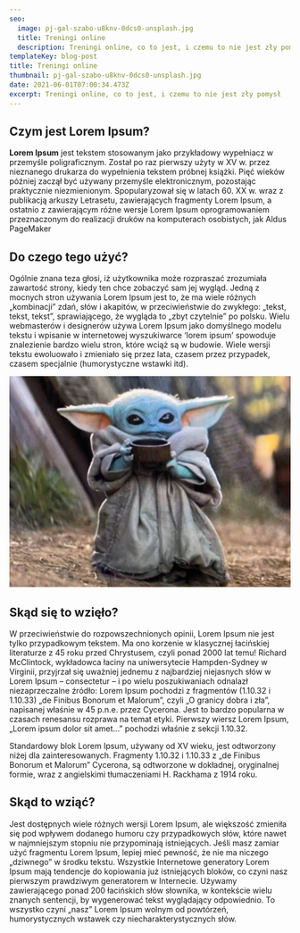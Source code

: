 ```yaml
---
seo:
  image: pj-gal-szabo-u8knv-0dcs0-unsplash.jpg
  title: Treningi online
  description: Treningi online, co to jest, i czemu to nie jest zły pomysł
templateKey: blog-post
title: Treningi online
thumbnail: pj-gal-szabo-u8knv-0dcs0-unsplash.jpg
date: 2021-06-01T07:00:34.473Z
excerpt: Treningi online, co to jest, i czemu to nie jest zły pomysł
---
```

## Czym jest Lorem Ipsum?

**Lorem Ipsum** jest tekstem stosowanym jako przykładowy wypełniacz w przemyśle poligraficznym. Został po raz pierwszy użyty w XV w. przez nieznanego drukarza do wypełnienia tekstem próbnej książki. Pięć wieków później zaczął być używany przemyśle elektronicznym, pozostając praktycznie niezmienionym. Spopularyzował się w latach 60. XX w. wraz z publikacją arkuszy Letrasetu, zawierających fragmenty Lorem Ipsum, a ostatnio z zawierającym różne wersje Lorem Ipsum oprogramowaniem przeznaczonym do realizacji druków na komputerach osobistych, jak Aldus PageMaker

## Do czego tego użyć?

Ogólnie znana teza głosi, iż użytkownika może rozpraszać zrozumiała zawartość strony, kiedy ten chce zobaczyć sam jej wygląd. Jedną z mocnych stron używania Lorem Ipsum jest to, że ma wiele różnych „kombinacji” zdań, słów i akapitów, w przeciwieństwie do zwykłego: „tekst, tekst, tekst”, sprawiającego, że wygląda to „zbyt czytelnie” po polsku. Wielu webmasterów i designerów używa Lorem Ipsum jako domyślnego modelu tekstu i wpisanie w internetowej wyszukiwarce ‘lorem ipsum’ spowoduje znalezienie bardzo wielu stron, które wciąż są w budowie. Wiele wersji tekstu ewoluowało i zmieniało się przez lata, czasem przez przypadek, czasem specjalnie (humorystyczne wstawki itd).

![yoda](1_mk1-6ayaf_bes1e3imhc0a.jpeg "yoda")

## Skąd się to wzięło?

W przeciwieństwie do rozpowszechnionych opinii, Lorem Ipsum nie jest tylko przypadkowym tekstem. Ma ono korzenie w klasycznej łacińskiej literaturze z 45 roku przed Chrystusem, czyli ponad 2000 lat temu! Richard McClintock, wykładowca łaciny na uniwersytecie Hampden-Sydney w Virginii, przyjrzał się uważniej jednemu z najbardziej niejasnych słów w Lorem Ipsum – consectetur – i po wielu poszukiwaniach odnalazł niezaprzeczalne źródło: Lorem Ipsum pochodzi z fragmentów (1.10.32 i 1.10.33) „de Finibus Bonorum et Malorum”, czyli „O granicy dobra i zła”, napisanej właśnie w 45 p.n.e. przez Cycerona. Jest to bardzo popularna w czasach renesansu rozprawa na temat etyki. Pierwszy wiersz Lorem Ipsum, „Lorem ipsum dolor sit amet...” pochodzi właśnie z sekcji 1.10.32.

Standardowy blok Lorem Ipsum, używany od XV wieku, jest odtworzony niżej dla zainteresowanych. Fragmenty 1.10.32 i 1.10.33 z „de Finibus Bonorum et Malorum” Cycerona, są odtworzone w dokładnej, oryginalnej formie, wraz z angielskimi tłumaczeniami H. Rackhama z 1914 roku.

## Skąd to wziąć?

Jest dostępnych wiele różnych wersji Lorem Ipsum, ale większość zmieniła się pod wpływem dodanego humoru czy przypadkowych słów, które nawet w najmniejszym stopniu nie przypominają istniejących. Jeśli masz zamiar użyć fragmentu Lorem Ipsum, lepiej mieć pewność, że nie ma niczego „dziwnego” w środku tekstu. Wszystkie Internetowe generatory Lorem Ipsum mają tendencje do kopiowania już istniejących bloków, co czyni nasz pierwszym prawdziwym generatorem w Internecie. Używamy zawierającego ponad 200 łacińskich słów słownika, w kontekście wielu znanych sentencji, by wygenerować tekst wyglądający odpowiednio. To wszystko czyni „nasz” Lorem Ipsum wolnym od powtórzeń, humorystycznych wstawek czy niecharakterystycznych słów.